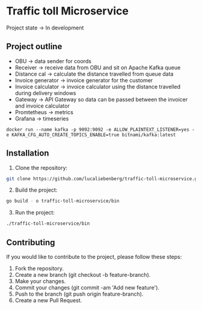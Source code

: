 # Traffic toll Microservice
Project state -> In development

## Project outline
- OBU -> data sender for coords
- Receiver -> receive data from OBU and sit on Apache Kafka queue
- Distance cal -> calculate the distance travelled from queue data
- Invoice generator  -> invoice generator for the customer
- Invoice calculator -> invoice calculator using the distance travelled during delivery windows
- Gateway -> API Gateway so data can be passed between the invoicer and invoice calculator
- Promtetheus -> metrics
- Grafana -> timeseries 

```
docker run --name kafka -p 9092:9092 -e ALLOW_PLAINTEXT_LISTENER=yes -e KAFKA_CFG_AUTO_CREATE_TOPICS_ENABLE=true bitnami/kafka:latest
```

## Installation

1. Clone the repository:
```bash
git clone https://github.com/lucaliebenberg/traffic-toll-microservice.git
```

2. Build the project:
  ```bash
  go build - o traffic-toll-microservice/bin
  ```

3. Run the project:
  ```bash
  ./traffic-toll-microservice/bin
  ```
## Contributing
If you would like to contribute to the project, please follow these steps:
  1. Fork the repository.
  2. Create a new branch (git checkout -b feature-branch).
  3. Make your changes.
  4. Commit your changes (git commit -am 'Add new feature').
  5. Push to the branch (git push origin feature-branch).
  6. Create a new Pull Request.
